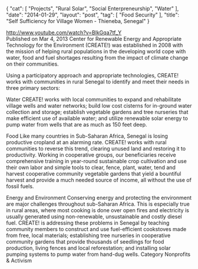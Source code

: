 {
   "cat": [
      "Projects",
      "Rural Solar",
      "Social Enterpreneurship",
      "Water"
   ],
   "date": "2014-01-29",
   "layout": "post",
   "tag": [
      "Food Security"
   ],
   "title": "Self Sufficiency for Village Women - Thieneba, Senegal"
}

http://www.youtube.com/watch?v=BlkGqa7tf_Y  
Published on Mar 4, 2013
Center for Renewable Energy and Appropriate Technology for the Environment (CREATE!) was established in 2008 with the mission of helping rural populations in the developing world cope with water, food and fuel shortages resulting from the impact of climate change on their communities.

Using a participatory approach and appropriate technologies, CREATE! works with communities in rural Senegal to identify and meet their needs in three primary sectors:

Water
CREATE! works with local communities to expand and rehabilitate village wells and water networks; build low cost cisterns for in-ground water collection and storage; establish vegetable gardens and tree nurseries that make efficient use of available water; and utilize renewable solar energy to pump water from wells that are as much as 150 feet deep.

Food
Like many countries in Sub-Saharan Africa, Senegal is losing productive cropland at an alarming rate. CREATE! works with rural communities to reverse this trend, clearing unused land and restoring it to productivity. Working in cooperative groups, our beneficiaries receive comprehensive training in year-round sustainable crop cultivation and use their own labor and simple tools to clear, fence, plant, water, tend and harvest cooperative community vegetable gardens that yield a bountiful harvest and provide a much needed source of income, all without the use of fossil fuels.

Energy and Environment
Conserving energy and protecting the environment are major challenges throughout sub-Saharan Africa. This is especially true in rural areas, where most cooking is done over open fires and electricity is usually generated using non-renewable, unsustainable and costly diesel fuel. CREATE! is addressing these problems in Senegal by teaching community members to construct and use fuel-efficient cookstoves made from free, local materials; establishing tree nurseries in cooperative community gardens that provide thousands of seedlings for food production, living fences and local reforestation; and installing solar pumping systems to pump water from hand-dug wells.
Category
Nonprofits & Activism